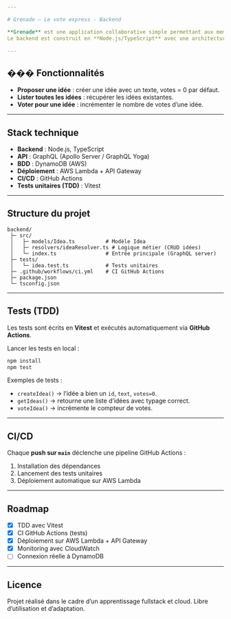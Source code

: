 ```yaml
---

# Grenade – Le vote express - Backend

**Grenade** est une application collaborative simple permettant aux membres d’une équipe de proposer des idées et de voter pour leurs préférées.
Le backend est construit en **Node.js/TypeScript** avec une architecture **serverless** (AWS Lambda, DynamoDB, API Gateway) et expose une API **GraphQL**.

---
```


## ��� Fonctionnalités

* **Proposer une idée** : créer une idée avec un texte, votes = 0 par défaut.
* **Lister toutes les idées** : récupérer les idées existantes.
* **Voter pour une idée** : incrémenter le nombre de votes d’une idée.

---

## Stack technique

* **Backend** : Node.js, TypeScript
* **API** : GraphQL (Apollo Server / GraphQL Yoga)
* **BDD** : DynamoDB (AWS)
* **Déploiement** : AWS Lambda + API Gateway
* **CI/CD** : GitHub Actions
* **Tests unitaires (TDD)** : Vitest

---

## Structure du projet

```
backend/
 ├─ src/
 │   ├─ models/Idea.ts          # Modèle Idea
 │   ├─ resolvers/ideaResolver.ts # Logique métier (CRUD idées)
 │   └─ index.ts                # Entrée principale (GraphQL server)
 ├─ tests/
 │   └─ idea.test.ts            # Tests unitaires
 ├─ .github/workflows/ci.yml    # CI GitHub Actions
 ├─ package.json
 └─ tsconfig.json
```

---

## Tests (TDD)

Les tests sont écrits en **Vitest** et exécutés automatiquement via **GitHub Actions**.

Lancer les tests en local :

```bash
npm install
npm test
```

Exemples de tests :

* `createIdea()` → l’idée a bien un `id`, `text`, `votes=0`.
* `getIdeas()` → retourne une liste d’idées avec typage correct.
* `voteIdea()` → incrémente le compteur de votes.

---

## CI/CD

Chaque **push sur `main`** déclenche une pipeline GitHub Actions :

1. Installation des dépendances
2. Lancement des tests unitaires
3. Déploiement automatique sur AWS Lambda

---

## Roadmap

* [X] TDD avec Vitest
* [X] CI GitHub Actions (tests)
* [X] Déploiement sur AWS Lambda + API Gateway
* [X] Monitoring avec CloudWatch
* [ ] Connexion réelle à DynamoDB

---

## Licence

Projet réalisé dans le cadre d’un apprentissage fullstack et cloud.
Libre d’utilisation et d’adaptation.
